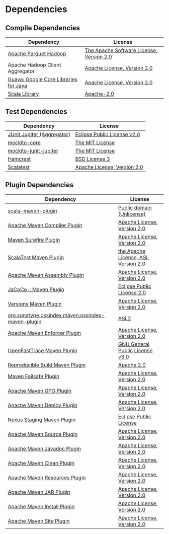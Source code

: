 <!-- @formatter:off -->
# Dependencies

## Compile Dependencies

| Dependency                                 | License                                       |
| ------------------------------------------ | --------------------------------------------- |
| [Apache Parquet Hadoop][0]                 | [The Apache Software License, Version 2.0][1] |
| Apache Hadoop Client Aggregator            | [Apache License, Version 2.0][2]              |
| [Guava: Google Core Libraries for Java][3] | [Apache License, Version 2.0][1]              |
| [Scala Library][5]                         | [Apache-2.0][6]                               |

## Test Dependencies

| Dependency                              | License                          |
| -------------------------------         | -------------------------------- |
| [JUnit Jupiter (Aggregator)][7]         | [Eclipse Public License v2.0][8] |
| [mockito-core][9]                       | [The MIT License][10]            |
| [mockito-junit-jupiter][9]              | [The MIT License][10]            |
| [Hamcrest][13]                          | [BSD License 3][14]              |
| [Scalatest](https://www.scalatest.org/) | [Apache License, Version 2.0][1] |

## Plugin Dependencies

| Dependency                                              | License                                   |
| ------------------------------------------------------- | ----------------------------------------- |
| [scala-maven-plugin][17]                                | [Public domain (Unlicense)][18]           |
| [Apache Maven Compiler Plugin][19]                      | [Apache License, Version 2.0][2]          |
| [Maven Surefire Plugin][21]                             | [Apache License, Version 2.0][2]          |
| [ScalaTest Maven Plugin][23]                            | [the Apache License, ASL Version 2.0][24] |
| [Apache Maven Assembly Plugin][25]                      | [Apache License, Version 2.0][2]          |
| [JaCoCo :: Maven Plugin][27]                            | [Eclipse Public License 2.0][28]          |
| [Versions Maven Plugin][29]                             | [Apache License, Version 2.0][2]          |
| [org.sonatype.ossindex.maven:ossindex-maven-plugin][31] | [ASL2][1]                                 |
| [Apache Maven Enforcer Plugin][33]                      | [Apache License, Version 2.0][2]          |
| [OpenFastTrace Maven Plugin][35]                        | [GNU General Public License v3.0][36]     |
| [Reproducible Build Maven Plugin][37]                   | [Apache 2.0][1]                           |
| [Maven Failsafe Plugin][39]                             | [Apache License, Version 2.0][2]          |
| [Apache Maven GPG Plugin][41]                           | [Apache License, Version 2.0][1]          |
| [Apache Maven Deploy Plugin][43]                        | [Apache License, Version 2.0][2]          |
| [Nexus Staging Maven Plugin][45]                        | [Eclipse Public License][46]              |
| [Apache Maven Source Plugin][47]                        | [Apache License, Version 2.0][2]          |
| [Apache Maven Javadoc Plugin][49]                       | [Apache License, Version 2.0][2]          |
| [Apache Maven Clean Plugin][53]                         | [Apache License, Version 2.0][2]          |
| [Apache Maven Resources Plugin][55]                     | [Apache License, Version 2.0][2]          |
| [Apache Maven JAR Plugin][57]                           | [Apache License, Version 2.0][2]          |
| [Apache Maven Install Plugin][59]                       | [Apache License, Version 2.0][1]          |
| [Apache Maven Site Plugin][61]                          | [Apache License, Version 2.0][2]          |

[15]: https://github.com/exasol/project-keeper-maven-plugin
[27]: https://www.eclemma.org/jacoco/index.html
[24]: http://www.apache.org/licenses/LICENSE-2.0
[1]: http://www.apache.org/licenses/LICENSE-2.0.txt
[21]: https://maven.apache.org/surefire/maven-surefire-plugin/
[45]: http://www.sonatype.com/public-parent/nexus-maven-plugins/nexus-staging/nexus-staging-maven-plugin/
[9]: https://github.com/mockito/mockito
[16]: https://opensource.org/licenses/MIT
[39]: https://maven.apache.org/surefire/maven-failsafe-plugin/
[29]: http://www.mojohaus.org/versions-maven-plugin/
[14]: http://opensource.org/licenses/BSD-3-Clause
[19]: https://maven.apache.org/plugins/maven-compiler-plugin/
[41]: http://maven.apache.org/plugins/maven-gpg-plugin/
[55]: https://maven.apache.org/plugins/maven-resources-plugin/
[35]: https://github.com/itsallcode/openfasttrace-maven-plugin
[53]: https://maven.apache.org/plugins/maven-clean-plugin/
[28]: https://www.eclipse.org/legal/epl-2.0/
[5]: https://www.scala-lang.org/
[43]: https://maven.apache.org/plugins/maven-deploy-plugin/
[46]: http://www.eclipse.org/legal/epl-v10.html
[18]: http://unlicense.org/
[6]: https://www.apache.org/licenses/LICENSE-2.0
[37]: http://zlika.github.io/reproducible-build-maven-plugin
[61]: https://maven.apache.org/plugins/maven-site-plugin/
[36]: https://www.gnu.org/licenses/gpl-3.0.html
[0]: https://parquet.apache.org
[2]: https://www.apache.org/licenses/LICENSE-2.0.txt
[23]: https://github.com/scalatest/scalatest-maven-plugin
[33]: https://maven.apache.org/enforcer/maven-enforcer-plugin/
[10]: https://github.com/mockito/mockito/blob/release/3.x/LICENSE
[8]: https://www.eclipse.org/legal/epl-v20.html
[3]: https://github.com/google/guava
[59]: http://maven.apache.org/plugins/maven-install-plugin/
[7]: https://junit.org/junit5/
[31]: https://sonatype.github.io/ossindex-maven/maven-plugin/
[17]: http://github.com/davidB/scala-maven-plugin
[47]: https://maven.apache.org/plugins/maven-source-plugin/
[13]: http://hamcrest.org/JavaHamcrest/
[49]: https://maven.apache.org/plugins/maven-javadoc-plugin/
[51]: https://github.com/exasol/error-code-crawler-maven-plugin
[57]: https://maven.apache.org/plugins/maven-jar-plugin/
[25]: https://maven.apache.org/plugins/maven-assembly-plugin/
